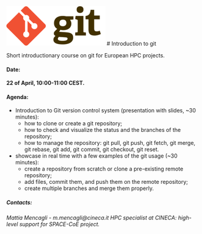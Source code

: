 <img title="git" alt="git" src="git_imm.png">
# Introduction to git

Short introductionary course on git for European HPC projects.




#### Date: 
__22 of April, 10:00-11:00 CEST.__




#### Agenda:
- Introduction to Git version control system (presentation with slides, ~30 minutes): 
	- how to clone or create a git repository;
	- how to check and visualize the status and the branches of the repository;
	- how to manage the repository: git pull, git push, git fetch, git merge, git rebase, git add, git commit, git checkout, git reset.
- showcase in real time with a few examples of the git usage (~30 minutes):
	- create a repository from scratch or clone a pre-existing remote repository;
	- add files, commit them, and push them on the remote repository;
	- create multiple branches and merge them properly.




##### Contacts:
_Mattia Mencagli - m.mencagli@cineca.it_
_HPC specialist at CINECA: high-level support for SPACE-CoE project._
